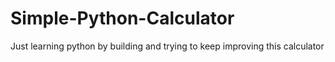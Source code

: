 # Simple-Python-Calculator
 Just learning python by building and trying to keep improving this calculator

